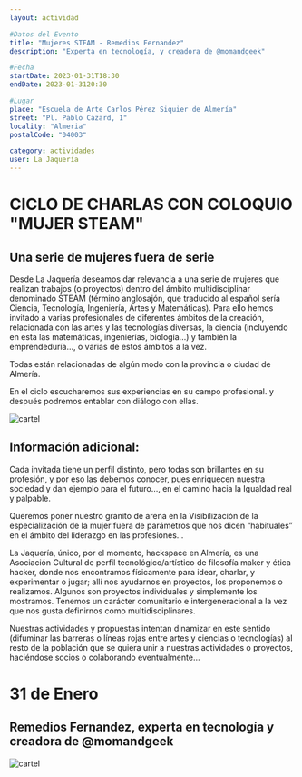 ```yaml
---
layout: actividad

#Datos del Evento
title: "Mujeres STEAM - Remedios Fernandez"
description: "Experta en tecnología, y creadora de @momandgeek"

#Fecha
startDate: 2023-01-31T18:30
endDate: 2023-01-3120:30

#Lugar
place: "Escuela de Arte Carlos Pérez Siquier de Almería"
street: "Pl. Pablo Cazard, 1"
locality: "Almeria"
postalCode: "04003"

category: actividades
user: La Jaquería
---
```


# CICLO DE CHARLAS CON COLOQUIO "MUJER STEAM"
## Una serie de mujeres fuera de serie

Desde La Jaquería deseamos dar relevancia a una serie de mujeres que realizan trabajos (o proyectos) dentro del ámbito multidisciplinar denominado STEAM (término anglosajón, que traducido al español sería Ciencia, Tecnología, Ingeniería, Artes y Matemáticas).
Para ello hemos invitado a varias profesionales de diferentes ámbitos de la creación, relacionada con las artes y las tecnologías diversas, la ciencia (incluyendo en esta las matemáticas, ingenierías, biología...) y también la emprendeduría…, o varias de estos ámbitos a la vez.

Todas están relacionadas de algún modo con la provincia o ciudad de Almería.

En el ciclo escucharemos sus experiencias en su campo profesional. y después podremos entablar con diálogo con ellas.

![cartel](https://lajaqueria.org/recursos/varios/mujeres_steam02.jpg)

## Información adicional: 

Cada invitada tiene un perfil distinto, pero todas son brillantes en su profesión, y por eso las debemos conocer, pues enriquecen nuestra sociedad y dan ejemplo para el futuro…, en el camino hacia la Igualdad real y palpable.

Queremos poner nuestro granito de arena en la Visibilización de la especialización de la mujer fuera de parámetros que nos dicen “habituales” en el ámbito del liderazgo en las profesiones…

La Jaquería, único, por el momento, hackspace en Almería, es una Asociación Cultural de perfil tecnológico/artístico de filosofía maker y ética hacker, donde nos encontramos físicamente para idear, charlar, y experimentar o jugar; allí nos ayudarnos en proyectos, los proponemos o realizamos. Algunos son proyectos individuales y simplemente los mostramos. Tenemos un carácter comunitario e intergeneracional a la vez que nos gusta definirnos como multidisciplinares. 

Nuestras actividades y propuestas intentan dinamizar en este sentido (difuminar las barreras o líneas rojas entre artes y ciencias o tecnologías) al resto de la población que se quiera unir a nuestras actividades o proyectos, haciéndose socios o colaborando eventualmente…

# 31 de Enero
## Remedios Fernandez, experta en tecnología y creadora de @momandgeek 


![cartel](https://lajaqueria.org/recursos/varios/mujeres_steam04.jpg)

